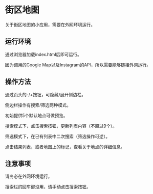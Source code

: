 # 街区地图

关于街区地图的小应用，需要在外网环境运行。

## 运行环境

通过浏览器加载index.html后即可运行。

因为调用的Google Map以及Instagram的API，所以需要能够链接外网运行。

## 操作方法

通过页头的-/+按钮，可隐藏/展开侧边栏。

侧边栏操作有搜索/筛选两种模式。

初始提供5个默认地点可做预览。

搜索模式下，点击搜索按钮，更新列表内容（不超过9个）。

筛选模式下，在已有列表中二次搜索（筛选操作可逆）。

点击结果列表，或者地图上的标记，查看关于地点的详细信息。

## 注意事项

请务必在外网环境运行。

搜索栏的回车键没用，请手动点击搜索按钮。